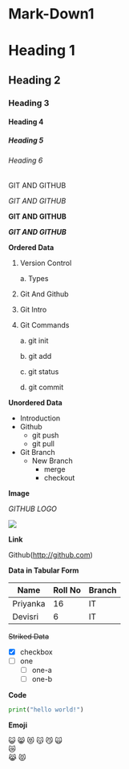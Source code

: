 # Mark-Down1
# Heading 1
## Heading 2
### Heading 3
#### Heading 4
##### Heading 5
###### Heading 6

GIT AND GITHUB

*GIT AND GITHUB*

**GIT AND GITHUB**

***GIT AND GITHUB***

**Ordered Data**
1. Version Control

    a. Types
2. Git And Github
3. Git Intro
4. Git Commands

   a. git init
   
   b. git add
   
   c. git status
   
   d. git commit

**Unordered Data**
- Introduction
- Github
  - git push
  - git pull
- Git Branch
  - New Branch
    - merge
    - checkout

**Image**

*GITHUB LOGO*

![](https://cdn4.iconfinder.com/data/icons/social-icons-16/512/GitHub-512.png)

**Link**

Github(http://github.com)

**Data in Tabular Form**

|Name|Roll No|Branch|
|-----|-----|-----|
|Priyanka|16|IT|
|Devisri|6|IT|

~~Striked Data~~
- [x] checkbox
- [ ] one
  - [ ] one-a
  - [ ] one-b

**Code**

```python
print("hello world!")
```

**Emoji**

:smiley_cat:
:smile_cat:
:heart_eyes_cat:
:kissing_cat:
:smirk_cat:
:scream_cat:	
:crying_cat_face:	
:joy_cat:
:pouting_cat:




